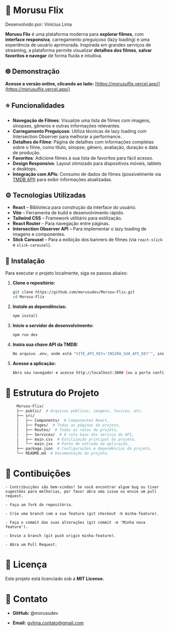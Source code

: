 # 🍿 **Morusu Flix**
Desenvolvido por: Vinícius Lima

**Morusu Flix** é uma plataforma moderna para **explorar filmes**, com **interface responsiva**, carregamento preguiçoso (lazy loading) e uma experiência de usuário aprimorada. Inspirada em grandes serviços de streaming, a plataforma permite visualizar **detalhes dos filmes**, **salvar favoritos e navegar** de forma fluida e intuitiva.

## 🌐 Demonstração

**Acesse a versão online, clicando ao lado:** [https://morusuflix.vercel.app/](https://morusuflix.vercel.app/)

## ⭐ Funcionalidades

- **Navegação de Filmes**: Visualize uma lista de filmes com imagens, sinopses, gêneros e outras informações relevantes.
- **Carregamento Preguiçoso**: Utiliza técnicas de lazy loading com Intersection Observer para melhorar a performance.
- **Detalhes do Filme**: Página de detalhes com informações completas sobre o filme, como título, sinopse, gênero, avaliação, duração e data de produção.
- **Favoritos**: Adicione filmes à sua lista de favoritos para fácil acesso.
- **Design Responsivo**: Layout otimizado para dispositivos móveis, tablets e desktops.
- **Integração com APIs**: Consumo de dados de filmes (possivelmente via [TMDB API](https://www.themoviedb.org/documentation/api)) para exibir informações atualizadas.

## ⚙️ Tecnologias Utilizadas

- **React** – Biblioteca para construção da interface do usuário.
- **Vite** – Ferramenta de build e desenvolvimento rápido.
- **Tailwind CSS** – Framework utilitário para estilização.
- **React Router** – Para navegação entre páginas.
- **Intersection Observer API** – Para implementar o lazy loading de imagens e componentes.
- **Slick Carousel** – Para a exibição dos banners de filmes (via `react-slick` e `slick-carousel`).

## 🚀 Instalação

Para executar o projeto localmente, siga os passos abaixo:

1. **Clone o repositório:**

   ```bash
   git clone https://github.com/morusudev/Morusu-Flix.git
   cd Morusu-Flix
2. **Instale as dependências:**

   ```bash
   npm install
3. **Inicie o servidor de desenvolvimento:**

   ```bash
   npm run dev
4. **Insira sua chave API da TMDB:**

   ```bash
   No arquivo .env, onde está "VITE_API_KEY='INSIRA_SUA_API_KEY'", insira sua chave API da TMDB dentro das "", fazendo assim, carregar os filmes.
5. **Acesse a aplicação:**

   ```bash
   Abra seu navegador e acesse http://localhost:3000 (ou a porta configurada).
   
# 📁 Estrutura do Projeto
   ```bash
        Morusu-Flix/
        ├── public/  # Arquivos públicos, imagens, favicon, etc.
        ├── src/
        │   ├── Components/  # Componentes React,
        │   ├── Pages/  # Todas as páginas da projeto,
        │   ├── Routes/  # Todas as rotas do projeto,
        │   ├── Services/  # A rota base dos serviço da API,
        │   ├── main.css  # Estilização principal do projeto,
        │   └── main.jsx  # Ponto de entrada da aplicação,              
        ├── package.json  # Configurações e dependências do projeto,
        └── README.md  # Documentação do projeto.
   ```

# 🤝 Contibuições
    - Contribuições são bem-vindas! Se você encontrar algum bug ou tiver sugestões para melhorias, por favor abra uma issue ou envie um pull request.

    - Faça um fork do repositório.

    - Crie uma branch com a sua feature (git checkout -b minha-feature).

    - Faça o commit das suas alterações (git commit -m 'Minha nova feature').

    - Envie a branch (git push origin minha-feature).

    - Abra um Pull Request.
# 📜 Licença
Este projeto está licenciado sob a **MIT License.**

# 📧 Contato
- **GitHub:** @morusudev

- **Email:** gvlima.contato@gmail.com

